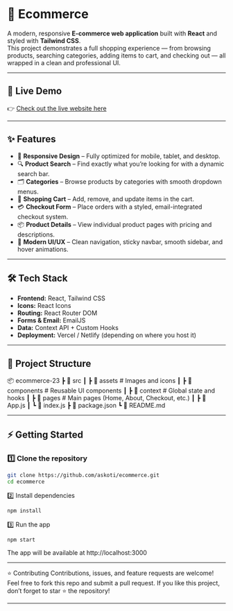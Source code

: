 # 🛒 Ecommerce

A modern, responsive **E-commerce web application** built with **React** and styled with **Tailwind CSS**.  
This project demonstrates a full shopping experience — from browsing products, searching categories, adding items to cart, and checking out — all wrapped in a clean and professional UI.

---

## 🚀 Live Demo
👉 [Check out the live website here](https://your-deployed-link.com)

---

## ✨ Features

- 📱 **Responsive Design** – Fully optimized for mobile, tablet, and desktop.
- 🔍 **Product Search** – Find exactly what you’re looking for with a dynamic search bar.
- 🗂️ **Categories** – Browse products by categories with smooth dropdown menus.
- 🛒 **Shopping Cart** – Add, remove, and update items in the cart.
- 💳 **Checkout Form** – Place orders with a styled, email-integrated checkout system.
- 📦 **Product Details** – View individual product pages with pricing and descriptions.
- 🌙 **Modern UI/UX** – Clean navigation, sticky navbar, smooth sidebar, and hover animations.

---

## 🛠️ Tech Stack

- **Frontend:** React, Tailwind CSS  
- **Icons:** React Icons  
- **Routing:** React Router DOM  
- **Forms & Email:** EmailJS  
- **Data:** Context API + Custom Hooks  
- **Deployment:** Vercel / Netlify (depending on where you host it)

---

## 📂 Project Structure

📦 ecommerce-23
┣ 📂 src
┃ ┣ 📂 assets # Images and icons
┃ ┣ 📂 components # Reusable UI components
┃ ┣ 📂 context # Global state and hooks
┃ ┣ 📂 pages # Main pages (Home, About, Checkout, etc.)
┃ ┣ 📜 App.js
┃ ┗ 📜 index.js
┣ 📜 package.json
┗ 📜 README.md


---

## ⚡ Getting Started

### 1️⃣ Clone the repository
```bash
git clone https://github.com/askoti/ecommerce.git
cd ecommerce
```
2️⃣ Install dependencies
```bash
npm install
```

3️⃣ Run the app

```bash
npm start
```

The app will be available at http://localhost:3000

---

⭐ Contributing
Contributions, issues, and feature requests are welcome!
Feel free to fork this repo and submit a pull request.
If you like this project, don’t forget to star ⭐ the repository!

---
